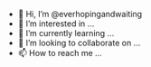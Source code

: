 - 👋 Hi, I’m @everhopingandwaiting
- 👀 I’m interested in ...
- 🌱 I’m currently learning ...
- 💞️ I’m looking to collaborate on ...
- 📫 How to reach me ...

<!---
everhopingandwaiting/everhopingandwaiting is a ✨ special ✨ repository because its `README.md` (this file) appears on your GitHub profile.
You can click the Preview link to take a look at your changes.
--->
